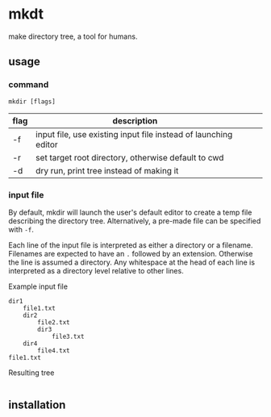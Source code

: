 # mkdt

make directory tree, a tool for humans.

## usage

### command

`mkdir [flags]`

| flag | description                                                     |   |   |   |
|------|-----------------------------------------------------------------|---|---|---|
| -f   | input file, use existing input file instead of launching editor |   |   |   |
| -r   | set target root directory, otherwise default to cwd             |   |   |   |
| -d   | dry run, print tree instead of making it                        |   |   |   |

### input file

By default, mkdir will launch the user's default editor to create
a temp file describing the directory tree. Alternatively, a pre-made file can be
specified with `-f`.

Each line of the input file is interpreted as either a directory or a filename.
Filenames are expected to have an `.` followed by an extension.  Otherwise the line is assumed a directory.
Any whitespace at the head of each line is interpreted as a directory level relative to other lines.

Example input file
```
dir1
    file1.txt
    dir2
        file2.txt
        dir3
            file3.txt
    dir4
        file4.txt
file1.txt
```

Resulting tree
```
``````

## installation